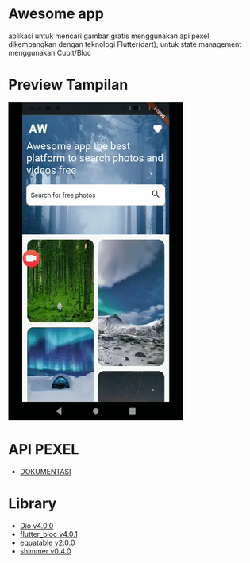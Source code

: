# Awesome app
aplikasi untuk mencari gambar gratis menggunakan api pexel, dikembangkan dengan teknologi Flutter(dart), untuk state management menggunakan Cubit/Bloc

# Preview Tampilan
![](https://github.com/miqbalramadhan/awesome_app/blob/main/tampilan.gif)

# API PEXEL
* [DOKUMENTASI](https://www.pexels.com/api/documentation/#photos-search)
 
# Library
* [Dio v4.0.0](https://pub.dev/packages/dio/versions/4.0.0)
* [flutter_bloc v4.0.1](https://pub.dev/packages/flutter_bloc)
* [equatable v2.0.0](https://pub.dev/packages/equatable/versions/2.0.0)
* [shimmer v0.4.0](https://pub.dev/packages/flutter_staggered_grid_view/versions/0.4.0)


